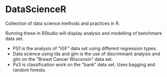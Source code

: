 # DataScienceR
Collection of data science methods and practices in R.

Running these in RStudio will display analysis and modelling of benchmark data set.

- PS1 is the analysis of "IGF" data set using different regression types.
- Data science using lda and glm is the use of discriminant analysis and glm on the "Breast Cancer Wisconsin" data set.
- Ps3 is classification work on the "bank" data set. Uses bagging and random forests.
